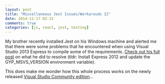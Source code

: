 ```yaml
---
layout: post
title: "Miscellaneous Jest Issues/Workarouds II"
date: 2014-11-17 02:15
comments: true
categories: [js, react, jest, testing]
---
```


My brother recently installed Jest on his Windows machine and alerted me that there were some problems that he encountered when using Visual Studio 2013 Express to compile some of the requirements. [Check out his full post](http://joellanciaux.github.io/blog/2014/11/14/react-plus-jest-testing-on-windows-2-dot-5/) on what he did to resolve (tldr: Install Express 2012 and update the GYP_MSVS_VERSION environment variable).

This does make me wonder how this whole process works on the newly released [Visual Studio Community edition](http://www.visualstudio.com/news/vs2013-community-vs)...
